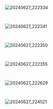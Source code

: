 ![20240627_222334](https://github.com/Pahasara/dotFiles/assets/46932317/9c2f2789-c803-4b6a-8327-98a1ad83b198)

<br>

![20240627_222341](https://github.com/Pahasara/dotFiles/assets/46932317/4fd37d78-27cd-4d71-b04f-7a1a64429522)


<br>

![20240627_222350](https://github.com/Pahasara/dotFiles/assets/46932317/c9d1a96a-c590-4dda-9207-570608844c55)

<br>

![20240627_222355](https://github.com/Pahasara/dotFiles/assets/46932317/12b53760-deab-4582-be19-b6174269192d)


<br>

![20240627_222629](https://github.com/Pahasara/dotFiles/assets/46932317/5fbb8a6e-6bc5-4620-93fe-2c04bdfd711a)

<br>

![20240627_224521](https://github.com/Pahasara/dotFiles/assets/46932317/843335e0-3520-4110-a015-78ab3c4d2c05)
